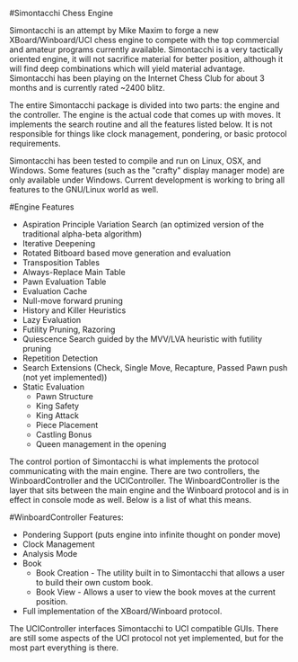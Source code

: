 #Simontacchi Chess Engine

Simontacchi is an attempt by Mike Maxim to forge a new XBoard/Winboard/UCI chess
engine to compete with the top commercial and amateur programs currently
available. Simontacchi is a very tactically oriented engine, it will not
sacrifice material for better position, although it will find deep combinations
which will yield material advantage. Simontacchi has been playing on the
Internet Chess Club for about 3 months and is currently rated ~2400 blitz.

The entire Simontacchi package is divided into two parts: the engine and the
controller. The engine is the actual code that comes up with moves. It
implements the search routine and all the features listed below. It is not
responsible for things like clock management, pondering, or basic protocol
requirements.

Simontacchi has been tested to compile and run on Linux, OSX, and Windows. Some
features (such as the "crafty" display manager mode) are only available under
Windows. Current development is working to bring all features to the GNU/Linux
world as well.

#Engine Features

* Aspiration Principle Variation Search (an optimized version of the traditional alpha-beta algorithm)
* Iterative Deepening
* Rotated Bitboard based move generation and evaluation
* Transposition Tables
* Always-Replace Main Table
* Pawn Evaluation Table
* Evaluation Cache
* Null-move forward pruning
* History and Killer Heuristics
* Lazy Evaluation
* Futility Pruning, Razoring
* Quiescence Search guided by the MVV/LVA heuristic with futility pruning
* Repetition Detection 
* Search Extensions (Check, Single Move, Recapture, Passed Pawn push (not yet
implemented))
* Static Evaluation
    * Pawn Structure
    * King Safety
    * King Attack
    * Piece Placement
    * Castling Bonus
    * Queen management in the opening

The control portion of Simontacchi is what implements the protocol
communicating with the main engine. There are two controllers, the
WinboardController and the UCIController. The WinboardController is the layer
that sits between the main engine and the Winboard protocol and is in effect in
console mode as well. Below is a list of what this means.

#WinboardController Features:

* Pondering Support (puts engine into infinite thought on ponder move)
* Clock Management
* Analysis Mode
* Book
    * Book Creation - The utility built in to Simontacchi that allows a user to build
their own custom book.
    * Book View - Allows a user to view the book moves at the current position.
* Full implementation of the XBoard/Winboard protocol.

The UCIController interfaces Simontacchi to UCI compatible GUIs. There are
still some aspects of the UCI protocol not yet implemented, but for the most
part everything is there.
